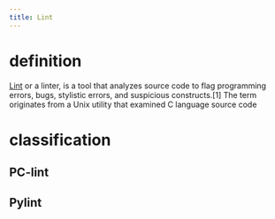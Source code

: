 ```yaml
---
title: Lint
---
```


# definition

[Lint](https://en.wikipedia.org/wiki/Lint_(software)) or a linter, is a tool that analyzes source code to flag programming errors, bugs, stylistic errors, and suspicious constructs.[1] The term originates from a Unix utility that examined C language source code

# classification

## PC-lint

## Pylint